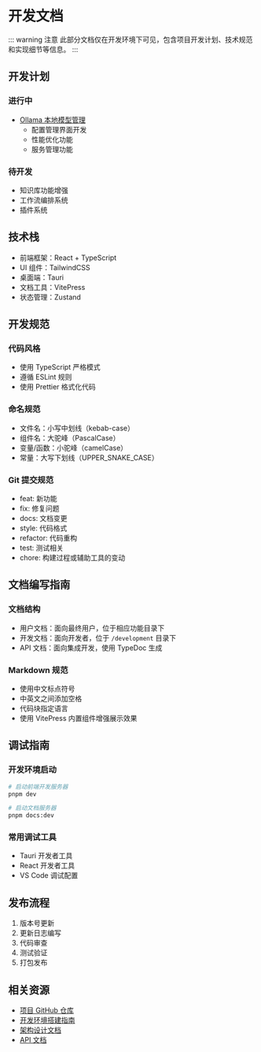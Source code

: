 # 开发文档

::: warning 注意
此部分文档仅在开发环境下可见，包含项目开发计划、技术规范和实现细节等信息。
:::

## 开发计划

### 进行中

- [Ollama 本地模型管理](/development/ollama-todo)
  - 配置管理界面开发
  - 性能优化功能
  - 服务管理功能

### 待开发

- 知识库功能增强
- 工作流编排系统
- 插件系统

## 技术栈

- 前端框架：React + TypeScript
- UI 组件：TailwindCSS
- 桌面端：Tauri
- 文档工具：VitePress
- 状态管理：Zustand

## 开发规范

### 代码风格

- 使用 TypeScript 严格模式
- 遵循 ESLint 规则
- 使用 Prettier 格式化代码

### 命名规范

- 文件名：小写中划线（kebab-case）
- 组件名：大驼峰（PascalCase）
- 变量/函数：小驼峰（camelCase）
- 常量：大写下划线（UPPER_SNAKE_CASE）

### Git 提交规范

- feat: 新功能
- fix: 修复问题
- docs: 文档变更
- style: 代码格式
- refactor: 代码重构
- test: 测试相关
- chore: 构建过程或辅助工具的变动

## 文档编写指南

### 文档结构

- 用户文档：面向最终用户，位于相应功能目录下
- 开发文档：面向开发者，位于 `/development` 目录下
- API 文档：面向集成开发，使用 TypeDoc 生成

### Markdown 规范

- 使用中文标点符号
- 中英文之间添加空格
- 代码块指定语言
- 使用 VitePress 内置组件增强展示效果

## 调试指南

### 开发环境启动

```bash
# 启动前端开发服务器
pnpm dev

# 启动文档服务器
pnpm docs:dev
```

### 常用调试工具

- Tauri 开发者工具
- React 开发者工具
- VS Code 调试配置

## 发布流程

1. 版本号更新
2. 更新日志编写
3. 代码审查
4. 测试验证
5. 打包发布

## 相关资源

- [项目 GitHub 仓库](https://github.com/硅信项目地址)
- [开发环境搭建指南](/development/setup)
- [架构设计文档](/development/architecture)
- [API 文档](/development/api)
